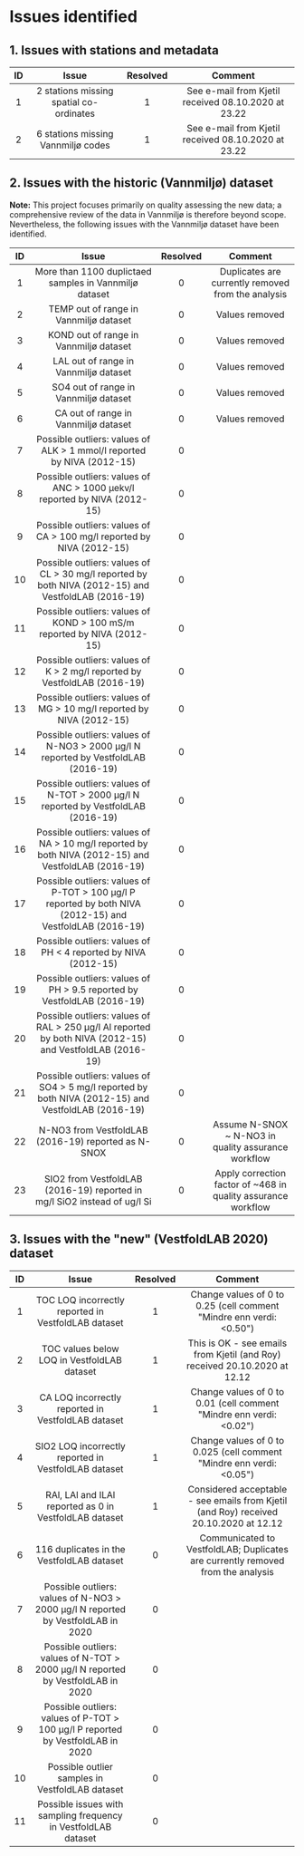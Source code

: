 # Issues identified


## 1. Issues with stations and metadata

| ID |                  Issue                  | Resolved |                       Comment                       |
|:--:|:---------------------------------------:|:--------:|:---------------------------------------------------:|
| 1  | 2 stations missing spatial co-ordinates | 1        | See e-mail from Kjetil received 08.10.2020 at 23.22 |
| 2  | 6 stations missing Vannmiljø codes      | 1        | See e-mail from Kjetil received 08.10.2020 at 23.22 |


## 2. Issues with the historic (Vannmiljø) dataset

**Note:** This project focuses primarily on quality assessing the new data; a comprehensive review of the data in Vannmiljø is therefore beyond scope. Nevertheless, the following issues with the Vannmiljø dataset have been identified.

| ID |                                                    Issue                                                    | Resolved |                            Comment                            |
|:--:|:-----------------------------------------------------------------------------------------------------------:|:--------:|:-------------------------------------------------------------:|
| 1  | More than 1100 duplictaed samples in Vannmiljø dataset                                                      | 0        | Duplicates are currently removed from the analysis            |
| 2  | TEMP out of range in Vannmiljø dataset                                                                      | 0        | Values removed                                                |
| 3  | KOND out of range in Vannmiljø dataset                                                                      | 0        | Values removed                                                |
| 4  | LAL out of range in Vannmiljø dataset                                                                       | 0        | Values removed                                                |
| 5  | SO4 out of range in Vannmiljø dataset                                                                       | 0        | Values removed                                                |
| 6  | CA out of range in Vannmiljø dataset                                                                        | 0        | Values removed                                                |
| 7  | Possible outliers: values of ALK > 1 mmol/l reported by NIVA   (2012-15)                                    | 0        |                                                               |
| 8  | Possible outliers: values of ANC > 1000 µekv/l reported by   NIVA (2012-15)                                 | 0        |                                                               |
| 9  | Possible outliers: values of CA > 100 mg/l reported by NIVA   (2012-15)                                     | 0        |                                                               |
| 10 | Possible outliers: values of CL > 30 mg/l reported by both   NIVA (2012-15) and VestfoldLAB (2016-19)       | 0        |                                                               |
| 11 | Possible outliers: values of KOND > 100 mS/m reported by   NIVA (2012-15)                                   | 0        |                                                               |
| 12 | Possible outliers: values of K > 2 mg/l reported by   VestfoldLAB (2016-19)                                 | 0        |                                                               |
| 13 | Possible outliers: values of MG > 10 mg/l reported by NIVA   (2012-15)                                      | 0        |                                                               |
| 14 | Possible outliers: values of N-NO3 > 2000 µg/l N reported by   VestfoldLAB (2016-19)                        | 0        |                                                               |
| 15 | Possible outliers: values of N-TOT > 2000 µg/l N reported by   VestfoldLAB (2016-19)                        | 0        |                                                               |
| 16 | Possible outliers: values of NA > 10 mg/l reported by both   NIVA (2012-15) and VestfoldLAB (2016-19)       | 0        |                                                               |
| 17 | Possible outliers: values of P-TOT > 100 µg/l P reported by   both NIVA (2012-15) and VestfoldLAB (2016-19) | 0        |                                                               |
| 18 | Possible outliers: values of PH < 4 reported by NIVA   (2012-15)                                            | 0        |                                                               |
| 19 | Possible outliers: values of PH > 9.5 reported by   VestfoldLAB (2016-19)                                   | 0        |                                                               |
| 20 | Possible outliers: values of RAL > 250 µg/l Al reported by   both NIVA (2012-15) and VestfoldLAB (2016-19)  | 0        |                                                               |
| 21 | Possible outliers: values of SO4 > 5 mg/l reported by both   NIVA (2012-15) and VestfoldLAB (2016-19)       | 0        |                                                               |
| 22 | N-NO3 from VestfoldLAB (2016-19) reported as N-SNOX                                                         | 0        | Assume N-SNOX ~ N-NO3 in quality assurance workflow           |
| 23 | SIO2 from VestfoldLAB (2016-19) reported in mg/l SiO2 instead of   ug/l Si                                  | 0        | Apply correction factor of ~468 in quality assurance workflow |


## 3. Issues with the "new" (VestfoldLAB 2020) dataset

| ID |                                        Issue                                       | Resolved |                                         Comment                                         |
|:--:|:----------------------------------------------------------------------------------:|:--------:|:---------------------------------------------------------------------------------------:|
| 1  | TOC LOQ incorrectly reported in VestfoldLAB dataset                                | 1        | Change values of 0 to 0.25 (cell comment "Mindre enn verdi: <0.50")                     |
| 2  | TOC values below LOQ in VestfoldLAB dataset                                        | 1        | This is OK - see emails from Kjetil (and Roy) received 20.10.2020 at 12.12              |
| 3  | CA LOQ incorrectly reported in VestfoldLAB dataset                                 | 1        | Change values of 0 to 0.01 (cell comment "Mindre enn verdi: <0.02")                     |
| 4  | SIO2 LOQ incorrectly reported in VestfoldLAB dataset                               | 1        | Change values of 0 to 0.025 (cell comment "Mindre enn verdi: <0.05")                    |
| 5  | RAl, LAl and ILAl reported as 0 in VestfoldLAB dataset                             | 1        | Considered acceptable - see emails from Kjetil (and Roy) received 20.10.2020 at 12.12   |
| 6  | 116 duplicates in the VestfoldLAB dataset                                          | 0        | Communicated to VestfoldLAB; Duplicates are currently removed from the analysis         |
| 7  | Possible outliers: values of N-NO3 > 2000 µg/l N reported by   VestfoldLAB in 2020 | 0        |                                                                                         |
| 8  | Possible outliers: values of N-TOT > 2000 µg/l N reported by   VestfoldLAB in 2020 | 0        |                                                                                         |
| 9  | Possible outliers: values of P-TOT > 100 µg/l P reported by   VestfoldLAB in 2020  | 0        |                                                                                         |
| 10 | Possible outlier samples in VestfoldLAB dataset                                    | 0        |                                                                                         |
| 11 | Possible issues with sampling frequency in VestfoldLAB dataset                     | 0        |                                                                                         |